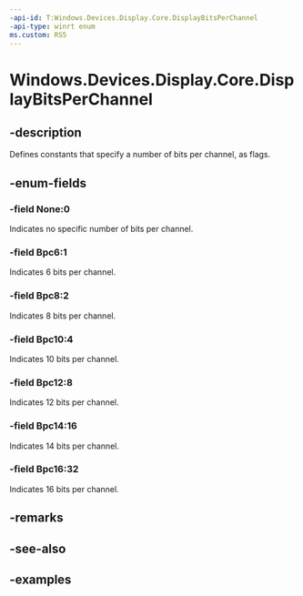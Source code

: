```yaml
---
-api-id: T:Windows.Devices.Display.Core.DisplayBitsPerChannel
-api-type: winrt enum
ms.custom: RS5
---
```


<!-- Enumeration syntax.
public enum DisplayBitsPerChannel : uint 
-->

# Windows.Devices.Display.Core.DisplayBitsPerChannel

## -description
Defines constants that specify a number of bits per channel, as flags.

## -enum-fields

### -field None:0
Indicates no specific number of bits per channel.

### -field Bpc6:1
Indicates 6 bits per channel.

### -field Bpc8:2
Indicates 8 bits per channel.

### -field Bpc10:4
Indicates 10 bits per channel.

### -field Bpc12:8
Indicates 12 bits per channel.

### -field Bpc14:16
Indicates 14 bits per channel.

### -field Bpc16:32
Indicates 16 bits per channel.

## -remarks

## -see-also

## -examples
